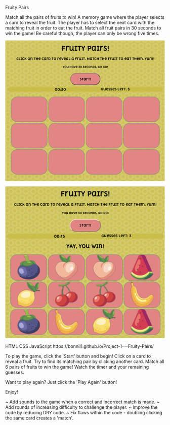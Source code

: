 Fruity Pairs

<Description of Game>
Match all the pairs of fruits to win! A memory game where the player selects a card to reveal the fruit. The player has to select the next card with the matching fruit in order to eat the fruit. Match all fruit pairs in 30 seconds to win the game! Be careful though, the player can only be wrong five times.  

<Screenshots of Game>

![Model](https://github.com/bonnil1/Project-1---Fruity-Pairs/blob/main/game_start.png)

![Model](https://github.com/bonnil1/Project-1---Fruity-Pairs/blob/main/game_win.png)

<Technologies Used>
HTML
CSS
JavaScript  

<Getting Started>
https://bonnil1.github.io/Project-1---Fruity-Pairs/   

To play the game, click the 'Start' button and begin! Click on a card to reveal a fruit. Try to find its matching pair by clicking another card. Match all 6 pairs of fruits to win the game! Watch the timer and your remaining guesses.   

Want to play again? Just click the 'Play Again' button!   

Enjoy!   

<Next Steps>
~ Add sounds to the game when a correct and incorrect match is made.
~ Add rounds of increasing difficulty to challenge the player.
~ Improve the code by reducing DRY code.
~ Fix flaws within the code - doubling clicking the same card creates a 'match'. 